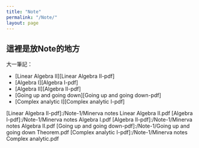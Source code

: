 ```yaml
---
title: "Note"
permalink: "/Note/"
layout: page
---
```


## 這裡是放Note的地方

大一筆記：

+  [Linear Algebra II][Linear Algebra II-pdf]
+  [Algebra I][Algebra I-pdf]
+  [Algebra II][Algebra II-pdf]
+  [Going up and going down][Going up and going down-pdf]
+  [Complex analytic I][Complex analytic I-pdf]

[Linear Algebra II-pdf]:/Note-1/Minerva notes Linear Algebra II.pdf
[Algebra I-pdf]:/Note-1/Minerva notes Algebra I.pdf
[Algebra II-pdf]:/Note-1/Minerva notes Algebra II.pdf
[Going up and going down-pdf]:/Note-1/Going up and going down Theorem.pdf
[Complex analytic I-pdf]:/Note-1/Minerva notes Complex analytic.pdf
